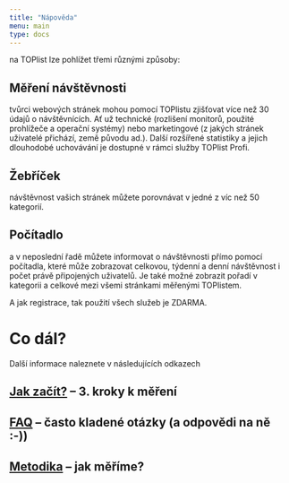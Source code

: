 ```yaml
---
title: "Nápověda"
menu: main
type: docs
---
```

na TOPlist lze pohlížet třemi různými způsoby:

## Měření návštěvnosti
tvůrci webových stránek mohou pomocí TOPlistu zjišťovat více než 30 údajů o návštěvnících. Ať už technické (rozlišení monitorů, použité prohlížeče a operační systémy) nebo marketingové (z jakých stránek uživatelé přichází, země původu ad.). Další rozšířené statistiky a jejich dlouhodobé uchovávání je dostupné v rámci služby TOPlist Profi.

## Žebříček
návštěvnost vašich stránek můžete porovnávat v jedné z víc než 50 kategorií.

## Počítadlo
a v neposlední řadě můžete informovat o návštěvnosti přímo pomocí počítadla, které může zobrazovat celkovou, týdenní a denní návštěvnost i počet právě připojených uživatelů. Je také možné zobrazit pořadí v kategorii a celkové mezi všemi stránkami měřenými TOPlistem.

A jak registrace, tak použití všech služeb je ZDARMA.

# Co dál?

Další informace naleznete v následujících odkazech

## [Jak začít?](./jak-zacit/) – 3. kroky k měření
## [FAQ](./faq/) – často kladené otázky (a odpovědi na ně :-))
## [Metodika](./dokumentace/metodika-mereni/) – jak měříme? 
